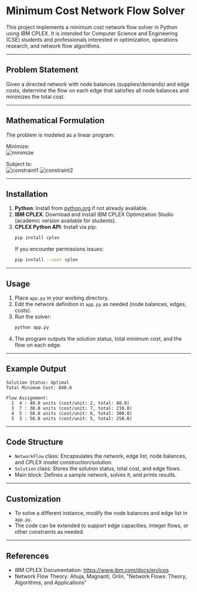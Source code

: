 # Minimum Cost Network Flow Solver

This project implements a minimum cost network flow solver in Python using IBM CPLEX. It is intended for Computer Science and Engineering (CSE) students and professionals interested in optimization, operations research, and network flow algorithms.

---

## Problem Statement
Given a directed network with node balances (supplies/demands) and edge costs, determine the flow on each edge that satisfies all node balances and minimizes the total cost.

---

## Mathematical Formulation
The problem is modeled as a linear program:

Minimize:  
![minimize](https://latex.codecogs.com/svg.image?\sum_{(i,j)\in%20E}c_{ij}x_{ij})

Subject to:  
![constraint1](https://latex.codecogs.com/svg.image?\sum_{j:(j,i)\in%20E}x_{ji}-\sum_{j:(i,j)\in%20E}x_{ij}=-b_i\quad\forall%20i\in%20N)  
![constraint2](https://latex.codecogs.com/svg.image?x_{ij}\geq0\quad\forall(i,j)\in%20E)

---

## Installation

1. **Python**: Install from [python.org](https://www.python.org/downloads/) if not already available.
2. **IBM CPLEX**: Download and install IBM CPLEX Optimization Studio (academic version available for students).
3. **CPLEX Python API**: Install via pip:
   ```sh
   pip install cplex
   ```
   If you encounter permissions issues:
   ```sh
   pip install --user cplex
   ```

---

## Usage

1. Place `app.py` in your working directory.
2. Edit the network definition in `app.py` as needed (node balances, edges, costs).
3. Run the solver:
   ```sh
   python app.py
   ```
4. The program outputs the solution status, total minimum cost, and the flow on each edge.

---

## Example Output
```
Solution Status: Optimal
Total Minimum Cost: 840.0

Flow Assignment:
  1  4 : 40.0 units (cost/unit: 2, total: 80.0)
  3  7 : 30.0 units (cost/unit: 7, total: 210.0)
  4  5 : 50.0 units (cost/unit: 6, total: 300.0)
  5  3 : 50.0 units (cost/unit: 5, total: 250.0)
```

---

## Code Structure
- `NetworkFlow` class: Encapsulates the network, edge list, node balances, and CPLEX model construction/solution.
- `Solution` class: Stores the solution status, total cost, and edge flows.
- Main block: Defines a sample network, solves it, and prints results.

---

## Customization
- To solve a different instance, modify the node balances and edge list in `app.py`.
- The code can be extended to support edge capacities, integer flows, or other constraints as needed.

---

## References
- IBM CPLEX Documentation: https://www.ibm.com/docs/en/icos
- Network Flow Theory: Ahuja, Magnanti, Orlin, "Network Flows: Theory, Algorithms, and Applications"
